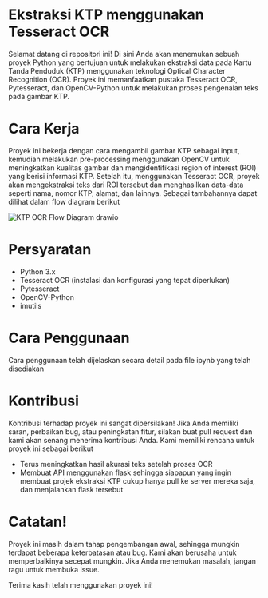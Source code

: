 # Ekstraksi KTP menggunakan Tesseract OCR
Selamat datang di repositori ini! Di sini Anda akan menemukan sebuah proyek Python yang bertujuan untuk melakukan ekstraksi data pada Kartu Tanda Penduduk (KTP) menggunakan teknologi Optical Character Recognition (OCR). Proyek ini memanfaatkan pustaka Tesseract OCR, Pytesseract, dan OpenCV-Python untuk melakukan proses pengenalan teks pada gambar KTP.

# Cara Kerja
Proyek ini bekerja dengan cara mengambil gambar KTP sebagai input, kemudian melakukan pre-processing menggunakan OpenCV untuk meningkatkan kualitas gambar dan mengidentifikasi region of interest (ROI) yang berisi informasi KTP. Setelah itu, menggunakan Tesseract OCR, proyek akan mengekstraksi teks dari ROI tersebut dan menghasilkan data-data seperti nama, nomor KTP, alamat, dan lainnya. Sebagai tambahannya dapat dilihat dalam flow diagram berikut

![KTP OCR Flow Diagram drawio](https://github.com/teguh02/KTP-OCR-Python-Projects/assets/43981051/aacfbea0-b937-4980-8dfe-45409c18593d)

# Persyaratan
- Python 3.x
- Tesseract OCR (instalasi dan konfigurasi yang tepat diperlukan)
- Pytesseract
- OpenCV-Python
- imutils

# Cara Penggunaan
Cara penggunaan telah dijelaskan secara detail pada file ipynb yang telah disediakan

# Kontribusi
Kontribusi terhadap proyek ini sangat dipersilakan! Jika Anda memiliki saran, perbaikan bug, atau peningkatan fitur, silakan buat pull request dan kami akan senang menerima kontribusi Anda. Kami memiliki rencana untuk proyek ini sebagai berikut
- Terus meningkatkan hasil akurasi teks setelah proses OCR
- Membuat API menggunakan flask sehingga siapapun yang ingin membuat projek ekstraksi KTP cukup hanya pull ke server mereka saja, dan menjalankan flask tersebut

# Catatan!
Proyek ini masih dalam tahap pengembangan awal, sehingga mungkin terdapat beberapa keterbatasan atau bug. Kami akan berusaha untuk memperbaikinya secepat mungkin. Jika Anda menemukan masalah, jangan ragu untuk membuka issue.

Terima kasih telah menggunakan proyek ini!
